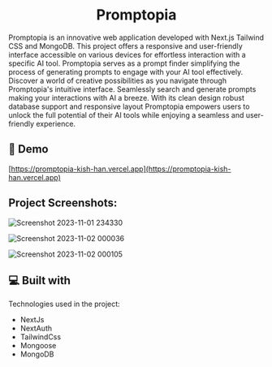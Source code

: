<h1 align="center" id="title">Promptopia</h1>

<p id="description">Promptopia is an innovative web application developed with Next.js Tailwind CSS and MongoDB. This project offers a responsive and user-friendly interface accessible on various devices for effortless interaction with a specific AI tool. Promptopia serves as a prompt finder simplifying the process of generating prompts to engage with your AI tool effectively. Discover a world of creative possibilities as you navigate through Promptopia's intuitive interface. Seamlessly search and generate prompts making your interactions with AI a breeze. With its clean design robust database support and responsive layout Promptopia empowers users to unlock the full potential of their AI tools while enjoying a seamless and user-friendly experience.</p>

<h2>🚀 Demo</h2>

[https://promptopia-kish-han.vercel.app](https://promptopia-kish-han.vercel.app)

<h2>Project Screenshots:</h2>

![Screenshot 2023-11-01 234330](https://github.com/Kish-han/Promptopia/assets/100593727/32514275-d99a-4bf7-8830-790991bfde41)

![Screenshot 2023-11-02 000036](https://github.com/Kish-han/Promptopia/assets/100593727/a0341d0c-8e4d-4c0e-9286-4f522284a4ab)

  ![Screenshot 2023-11-02 000105](https://github.com/Kish-han/Promptopia/assets/100593727/2d0b4c4d-4503-489a-85ce-2455bf718918)

  
<h2>💻 Built with</h2>

Technologies used in the project:

*   NextJs
*   NextAuth
*   TailwindCss
*   Mongoose
*   MongoDB
